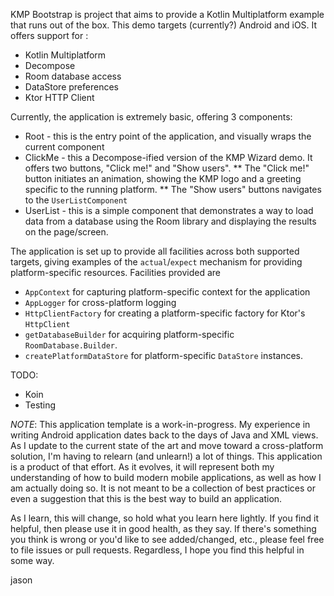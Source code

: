 KMP Bootstrap is project that aims to provide a Kotlin Multiplatform example that runs out of the box.
This demo targets (currently?) Android and iOS. It offers support for :

* Kotlin Multiplatform
* Decompose
* Room database access
* DataStore preferences
* Ktor HTTP Client

Currently, the application is extremely basic, offering 3 components:

* Root - this is the entry point of the application, and visually wraps the current component
* ClickMe - this a Decompose-ified version of the KMP Wizard demo. It offers two buttons, "Click me!"
and "Show users".
** The "Click me!" button initiates an animation, showing the KMP logo and a greeting specific to
the running platform.
** The "Show users" buttons navigates to the `UserListComponent`
* UserList - this is a simple component that demonstrates a way to load data from a database using
the Room library and displaying the results on the page/screen.

The application is set up to provide all facilities across both supported targets, giving examples
of the `actual`/`expect` mechanism for providing platform-specific resources. Facilities provided are

* `AppContext` for capturing platform-specific context for the application
* `AppLogger` for cross-platform logging
* `HttpClientFactory` for creating a platform-specific factory for Ktor's `HttpClient`
* `getDatabaseBuilder` for acquiring platform-specific `RoomDatabase.Builder`.
* `createPlatformDataStore` for platform-specific `DataStore` instances.

TODO:

* Koin
* Testing

*NOTE*: This application template is a work-in-progress. My experience in writing Android application
dates back to the days of Java and XML views. As I update to the current state of the art and move
toward a cross-platform solution, I'm having to relearn (and unlearn!) a lot of things. This application
is a product of that effort. As it evolves, it will represent both my understanding of how to build
modern mobile applications, as well as how I am actually doing so. It is not meant to be a collection
of best practices or even a suggestion that this is the best way to build an application.

As I learn, this will change, so hold what you learn here lightly. If you find it helpful, then please
use it in good health, as they say. If there's something you think is wrong or you'd like to see
added/changed, etc., please feel free to file issues or pull requests. Regardless, I hope you find this
helpful in some way.

jason
